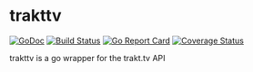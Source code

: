 # trakttv

[![GoDoc](https://godoc.org/github.com/odwrtw/trakttv?status.svg)](http://godoc.org/github.com/odwrtw/trakttv)
[![Build Status](https://travis-ci.org/odwrtw/polochon.svg?branch=master)](https://travis-ci.org/odwrtw/polochon)
[![Go Report Card](https://goreportcard.com/badge/github.com/odwrtw/trakttv)](http://goreportcard.com/report/github.com/odwrtw/trakttv)
[![Coverage Status](https://coveralls.io/repos/odwrtw/trakttv/badge.svg?branch=master&service=github)](https://coveralls.io/github/odwrtw/trakttv?branch=master)

trakttv is a go wrapper for the trakt.tv API



